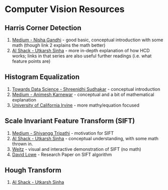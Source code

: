 # Computer Vision Resources

## Harris Corner Detection
1. [Medium - Nisha Gandhi](https://medium.com/pixel-wise/detect-those-corners-aba0f034078b) - good basic, conceptual introduction with some math (though link 2 explains the math better)
2. [AI Shack - Utkarsh Sinha](http://aishack.in/tutorials/harris-corner-detector/) - more in-depth explanation of how HCD works; links in that series are also useful further readings (i.e. what feature points are)

## Histogram Equalization
1. [Towards Data Science - Shreenidhi Sudhakar](https://towardsdatascience.com/histogram-equalization-5d1013626e64) - conceptual introduction
2. [Medium - Animesh Karnewar](https://medium.com/@animeshsk3/back-to-basics-part-1-histogram-equalization-in-image-processing-f607f33c5d55) - conceptual and a bit of mathematical explanation 
3. [University of California Irvine](https://www.math.uci.edu/icamp/courses/math77c/demos/hist_eq.pdf) - more mathy/equation focused

## Scale Invariant Feature Transform (SIFT)
1. [Medium - Shivangg Tripathi](https://medium.com/@shivangg/the-sift-algorithm-scale-invariant-feature-transform-fb8dd68145b2) - motivation for SIFT
2. [AI Shack - Utkarsh Sinha](http://aishack.in/tutorials/sift-scale-invariant-feature-transform-introduction/) - conceptual understanding, with some math thrown in.
3. [Weitz](http://weitz.de/sift/) - visual and interactive demonstration of SIFT (no math)
4. [David Lowe](https://people.eecs.berkeley.edu/~malik/cs294/lowe-ijcv04.pdf) - Research Paper on SIFT algorithm

## Hough Transform
1. [AI Shack - Utkarsh Sinha](http://aishack.in/tutorials/hough-transform-basics/)
